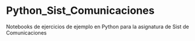 # Python_Sist_Comunicaciones

Notebooks de ejercicios de ejemplo en Python para la asignatura de Sist de Comunicaciones 
